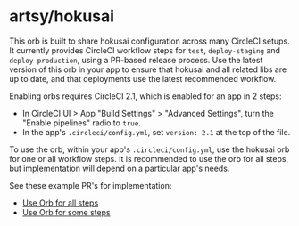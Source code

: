 # artsy/hokusai

This orb is built to share hokusai configuration across many CircleCI setups. It currently provides CircleCI workflow steps for `test`, `deploy-staging` and `deploy-production`, using a PR-based release process. Use the latest version of this orb in your app to ensure that hokusai and all related libs are up to date, and that deployments use the latest recommended workflow.

Enabling orbs requires CircleCI 2.1, which is enabled for an app in 2 steps: 
- In CircleCI UI > App "Build Settings" > "Advanced Settings", turn the "Enable pipelines" radio to `true`.
- In the app's `.circleci/config.yml`, set `version: 2.1` at the top of the file. 

To use the orb, within your app's `.circleci/config.yml`, use the hokusai orb for one or all workflow steps. It is recommended to use the orb for all steps, but implementation will depend on a particular app's needs.

See these example PR's for implementation:
- [Use Orb for all steps](https://github.com/artsy/metaphysics/pull/1713/files)
- [Use Orb for some steps](https://github.com/artsy/positron/pull/2014/files )
